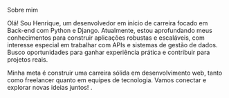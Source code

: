 Sobre mim

Olá! Sou Henrique, um desenvolvedor em início de carreira focado em Back-end com Python e Django. Atualmente, estou aprofundando meus conhecimentos para construir aplicações robustas e escaláveis, com interesse especial em trabalhar com APIs e sistemas de gestão de dados. Busco oportunidades para ganhar experiência prática e contribuir para projetos reais.

Minha meta é construir uma carreira sólida em desenvolvimento web, tanto como freelancer quanto em equipes de tecnologia. Vamos conectar e explorar novas ideias juntos!
.